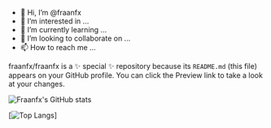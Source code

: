 - 👋 Hi, I’m @fraanfx
- 👀 I’m interested in ...
- 🌱 I’m currently learning ...
- 💞️ I’m looking to collaborate on ...
- 📫 How to reach me ...


fraanfx/fraanfx is a ✨ special ✨ repository because its `README.md` (this file) appears on your GitHub profile.
You can click the Preview link to take a look at your changes.

![Fraanfx's GitHub stats](https://github-readme-stats.vercel.app/api?username=fraanfx&show_icons=true&theme=dark&show)

[![Top Langs](https://github-readme-stats.vercel.app/api/top-langs/?username=anuraghazra&langs_count=8&theme=dark&show)]

